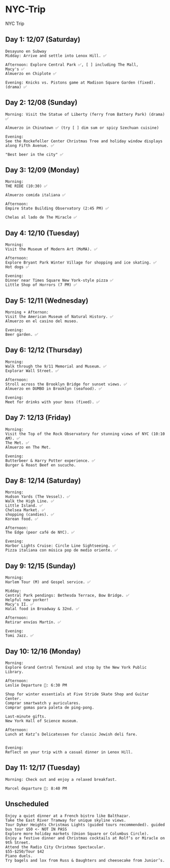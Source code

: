 # NYC-Trip
NYC Trip

## Day 1: 12/07 (Saturday)

    Desayuno en Subway
    Midday: Arrive and settle into Lenox Hill. ✅
    
    Afternoon: Explore Central Park ✅, [ ] including The Mall, 
    Macy's ✅
    Almuerzo en Chiplote ✅
 
    Evening: Knicks vs. Pistons game at Madison Square Garden (fixed). (drama) ✅

## Day 2: 12/08 (Sunday)

    Morning: Visit the Statue of Liberty (ferry from Battery Park) (drama) ✅
    
    Almuerzo in Chinatown ✅ (try [ ] dim sum or spicy Szechuan cuisine)

    Evening:
    See the Rockefeller Center Christmas Tree and holiday window displays along Fifth Avenue. ✅

    "Best beer in the city" ✅

## Day 3: 12/09 (Monday)

    Morning:
    THE RIDE (10:30) ✅

    Almuerzo comida italiana ✅
    
    Afternoon:
    Empire State Building Observatory (2:45 PM) ✅

    Chelas al lado de The Miracle ✅

## Day 4: 12/10 (Tuesday)

    Morning:
    Visit the Museum of Modern Art (MoMA). ✅

    Afternoon:
    Explore Bryant Park Winter Village for shopping and ice skating. ✅
    Hot dogs ✅
    
    Evening:
    Dinner near Times Square New York-style pizza ✅
    Little Shop of Horrors (7 PM) ✅
    
## Day 5: 12/11 (Wednesday)

    Morning + Afternon:
    Visit the American Museum of Natural History. ✅
    Almuerzo en el casino del museo.
    
    Evening:
    Beer garden. ✅

## Day 6: 12/12 (Thursday)

    Morning:
    Walk through the 9/11 Memorial and Museum. ✅
    Explorar Wall Street. ✅
    
    Afternoon:
    Stroll across the Brooklyn Bridge for sunset views. ✅
    Almuerzo en DUMBO in Brooklyn (seafood). ✅
       
    Evening:
    Meet for drinks with your boss (fixed). ✅

## Day 7: 12/13 (Friday)

    Morning:
    Visit the Top of the Rock Observatory for stunning views of NYC (10:10 AM). ✅
    The Met. ✅
    Almuerzo en The Met.
    
    Evening:
    Butterbeer & Harry Potter experience. ✅
    Burger & Roast Beef en sucucho.

## Day 8: 12/14 (Saturday)

    Morning:
    Hudson Yards (The Vessel). ✅
    Walk the High Line. ✅
    Little Island. ✅
    Chelsea Market. ✅
    shopping (candies). ✅
    Korean food. ✅
    
    Afternoon:
    The Edge (peor café de NYC). ✅
    
    Evening:
    Harbor Lights Cruise: Circle Line Sightseeing. ✅
    Pizza italiana con música pop de medio oriente. ✅

## Day 9: 12/15 (Sunday)

    Morning:
    Harlem Tour (M) and Gospel service. ✅

    Midday:
    Central Park pendings: Bethesda Terrace, Bow Bridge. ✅
    Helpful new yorker!
    Macy's II. ✅
    Halal food in Broadway & 32nd. ✅

    Afternoon:
    Retirar envíos Martín. ✅
    
    Evening:
    Tomi Jazz. ✅

## Day 10: 12/16 (Monday)

    Morning:
    Explore Grand Central Terminal and stop by the New York Public Library.

    Afternoon:
    Leslie Departure 🛫: 6:30 PM
    
    Shop for winter essentials at Five Stride Skate Shop and Guitar Center.
    Comprar smartwatch y auriculares.
    Comprar gomas para paleta de ping-pong.
    
    Last-minute gifts.
    New York Hall of Science museum.

    Afternoon:
    Lunch at Katz’s Delicatessen for classic Jewish deli fare.
    
    
    Evening:
    Reflect on your trip with a casual dinner in Lenox Hill.

## Day 11: 12/17 (Tuesday)

    Morning: Check out and enjoy a relaxed breakfast.
    
    Marcel departure 🛫: 8:40 PM
    
## Unscheduled

    
    Enjoy a quiet dinner at a French bistro like Balthazar.
    Take the East River Tramway for unique skyline views.
    Tour Dyker Heights Christmas Lights (guided tours recommended). guided bus tour $50 <- NOT IN PASS
    Explore more holiday markets (Union Square or Columbus Circle).
    Enjoy a festive dinner and Christmas cocktails at Rolf’s or Miracle on 9th Street.
    Attend the Radio City Christmas Spectacular.                                $55-$250/Tour $42
    Piano duels.
    Try bagels and lox from Russ & Daughters and cheesecake from Junior’s.

